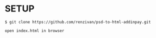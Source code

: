 # SETUP

```
$ git clone https://github.com/renzivan/psd-to-html-addinpay.git
```

```
open index.html in browser
```
